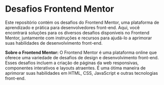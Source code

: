 # Desafios Frontend Mentor
Este repositório contém os desafios do Frontend Mentor, uma plataforma de aprendizado e prática para desenvolvedores front-end. Aqui, você encontrará soluções para os diversos desafios disponíveis no Frontend Mentor, juntamente com instruções e recursos para ajudá-lo a aprimorar suas habilidades de desenvolvimento front-end.

**Sobre o Frontend Mentor:**
O Frontend Mentor é uma plataforma online que oferece uma variedade de desafios de design e desenvolvimento front-end. Esses desafios incluem a criação de páginas da web responsivas, componentes interativos e layouts atraentes. É uma ótima maneira de aprimorar suas habilidades em HTML, CSS, JavaScript e outras tecnologias front-end.
